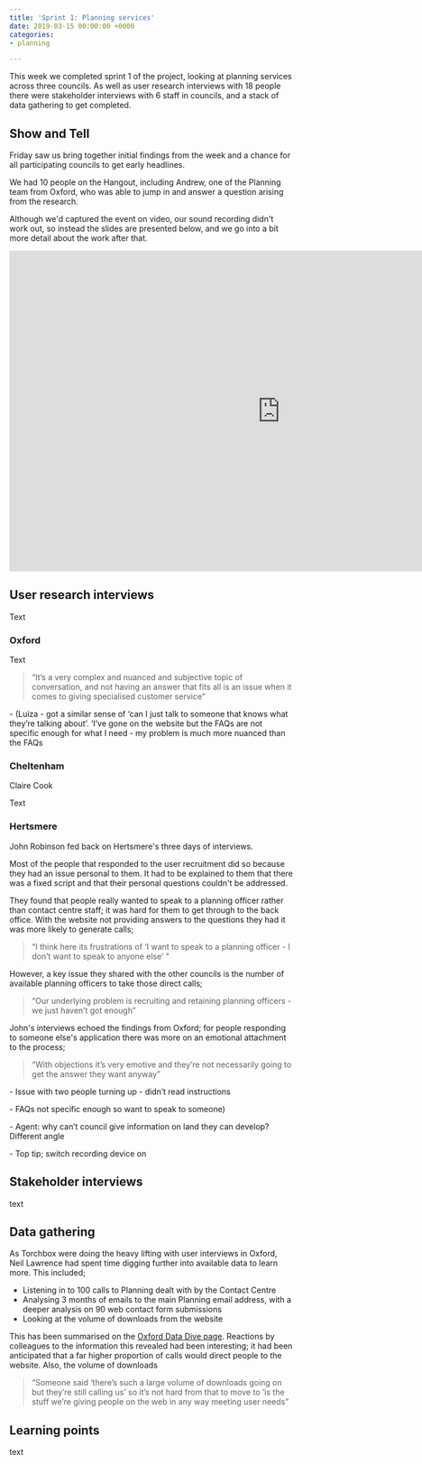 ```yaml
---
title: 'Sprint 1: Planning services'
date: 2019-03-15 00:00:00 +0000
categories:
- planning

---
```

This week we completed sprint 1 of the project, looking at planning services across three councils. As well as user research interviews with 18 people there were stakeholder interviews with 6 staff in councils, and a stack of data gathering to get completed.

## Show and Tell

Friday saw us bring together initial findings from the week and a chance for all participating councils to get early headlines.

We had 10 people on the Hangout, including Andrew, one of the Planning team from Oxford, who was able to jump in and answer a question arising from the research.

Although we'd captured the event on video, our sound recording didn't work out, so instead the slides are presented below, and we go into a bit more detail about the work after that.

<iframe src="https://docs.google.com/presentation/d/e/2PACX-1vRL60AkTgPt42DSsPPfXepnQca6IR7iircKCS7ixlylSyPr0m_S6GRi94dUAH41u5nNAuIB_vXlN4jO/embed?start=false&loop=false&delayms=5000" frameborder="0" width="960" height="569" allowfullscreen="true" mozallowfullscreen="true" webkitallowfullscreen="true"></iframe>

## User research interviews

Text

### Oxford

Text

> “It’s a very complex and nuanced and subjective topic of conversation, and not having an answer that fits all is an issue when it comes to giving specialised customer service”

\- (Luiza - got a similar sense of ‘can I just talk to someone that knows what they’re talking about’. ‘I’ve gone on the website but the FAQs are not specific enough for what I need - my problem is much more nuanced than the FAQs

### Cheltenham

Claire Cook

Text

### Hertsmere

John Robinson fed back on Hertsmere's three days of interviews.

Most of the people that responded to the user recruitment did so because they had an issue personal to them. It had to be explained to them that there was a fixed script and that their personal questions couldn't be addressed.

They found that people really wanted to speak to a planning officer rather than contact centre staff; it was hard for them to get through to the back office. With the website not providing answers to the questions they had it was more likely to generate calls;

> “I think here its frustrations of ‘I want to speak to a planning officer - I don’t want to speak to anyone else’ "

However, a key issue they shared with the other councils is  the number of available planning officers to take those direct calls;

> “Our underlying problem is recruiting and retaining planning officers - we just haven’t got enough”

John's interviews echoed the findings from Oxford; for people responding to someone else's application there was more on an emotional attachment to the process;

> “With objections it’s very emotive and they’re not necessarily going to get the answer they want anyway”

\- Issue with two people turning up - didn’t read instructions

\- FAQs not specific enough so want to speak to someone)

\- Agent: why can’t council give information on land they can develop? Different angle

\- Top tip; switch recording device on

## Stakeholder interviews

text

## Data gathering

As Torchbox were doing the heavy lifting with user interviews in Oxford, Neil Lawrence had spent time digging further into available data to learn more. This included;

* Listening in to 100 calls to Planning dealt with by the Contact Centre
* Analysing 3 months of emails to the main Planning email address, with a deeper analysis on 90 web contact form submissions
* Looking at the volume of downloads from the website

This has been summarised on the [Oxford Data Dive page](/data-dive-planning-service-oxford-city-council/). Reactions by colleagues to the information this revealed had been interesting; it had been anticipated that a far higher proportion of calls would direct people to the website. Also, the volume of downloads 

> “Someone said ‘there’s such a large volume of downloads going on but they’re still calling us’ so it’s not hard from that to move to ’is the stuff we’re giving people on the web in any way meeting user needs” 

## Learning points

text